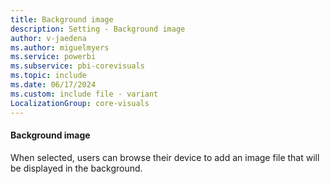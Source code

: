 ```yaml
---
title: Background image
description: Setting - Background image
author: v-jaedena
ms.author: miguelmyers
ms.service: powerbi
ms.subservice: pbi-corevisuals
ms.topic: include
ms.date: 06/17/2024
ms.custom: include file - variant
LocalizationGroup: core-visuals
---
```

#### Background image

When selected, users can browse their device to add an image file that will be displayed in the background.
